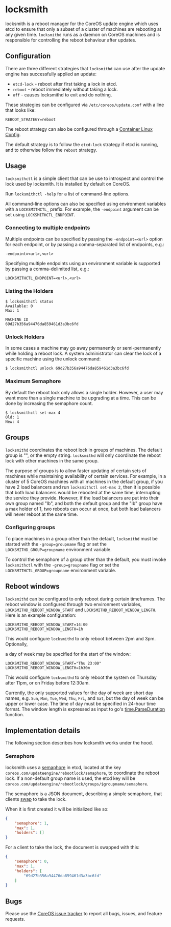 # locksmith

locksmith is a reboot manager for the CoreOS update engine which uses
etcd to ensure that only a subset of a cluster of machines are rebooting
at any given time. `locksmithd` runs as a daemon on CoreOS machines and is
responsible for controlling the reboot behaviour after updates.

## Configuration

There are three different strategies that `locksmithd` can use after the update
engine has successfully applied an update:

- `etcd-lock` - reboot after first taking a lock in etcd.
- `reboot` - reboot immediately without taking a lock.
- `off` - causes locksmithd to exit and do nothing.

These strategies can be configured via `/etc/coreos/update.conf` with a line that looks like:

```
REBOOT_STRATEGY=reboot
```

The reboot strategy can also be configured through a [Container Linux Config](https://github.com/coreos/container-linux-config-transpiler/blob/master/doc/getting-started.md).

The default strategy is to follow the `etcd-lock` strategy if etcd is running,
and to otherwise follow the `reboot` strategy.

## Usage

`locksmithctl` is a simple client that can be use to introspect and control the
lock used by locksmith.  It is installed by default on CoreOS.

Run `locksmithctl -help` for a list of command-line options.

All command-line options can also be specified using environment variables with
a `LOCKSMITHCTL_` prefix. For example, the `-endpoint` argument can be set
using `LOCKSMITHCTL_ENDPOINT`.

### Connecting to multiple endpoints

Multiple endpoints can be specified by passing the `-endpoint=<url>` option for
each endpoint, or by passing a comma-separated list of endpoints, e.g.:

    -endpoint=<url>,<url>

Specifying multiple endpoints using an environment variable is supported by
passing a comma-delimited list, e.g.:

    LOCKSMITHCTL_ENDPOINT=<url>,<url>

### Listing the Holders

```
$ locksmithctl status
Available: 0
Max: 1

MACHINE ID
69d27b356a94476da859461d3a3bc6fd
```

### Unlock Holders

In some cases a machine may go away permanently or semi-permanently while
holding a reboot lock. A system administrator can clear the lock of a specific
machine using the unlock command:

```
$ locksmithctl unlock 69d27b356a94476da859461d3a3bc6fd
```

### Maximum Semaphore

By default the reboot lock only allows a single holder. However, a user may
want more than a single machine to be upgrading at a time. This can be done by
increasing the semaphore count.

```
$ locksmithctl set-max 4
Old: 1
New: 4
```

## Groups

`locksmithd` coordinates the reboot lock in groups of machines. The default
group is "", or the empty string. `locksmithd` will only coordinate the reboot
lock with other machines in the same group.

The purpose of groups is to allow faster updating of certain sets of machines
while maintaining availability of certain services. For example, in a cluster
of 5 CoreOS machines with all machines in the default group, if you have 2 load
balancers and run `locksmithctl set-max 2`, then it is possible that both load
balancers would be rebooted at the same time, interrupting the service they
provide. However, if the load balancers are put into their own group named "lb",
and both the default group and the "lb" group have a max holder of 1, two
reboots can occur at once, but both load balancers will never reboot at the same
time.

### Configuring groups

To place machines in a group other than the default, `locksmithd` must be started
with the `-group=groupname` flag or set the `LOCKSMITHD_GROUP=groupname` environment
variable.

To control the semaphore of a group other than the default, you must invoke
`locksmithctl` with the `-group=groupname` flag or set the `LOCKSMITHCTL_GROUP=groupname`
environment variable.

## Reboot windows

`locksmithd` can be configured to only reboot during certain timeframes. The
reboot window is configured through two environment variables,
`LOCKSMITHD_REBOOT_WINDOW_START` and `LOCKSMITHD_REBOOT_WINDOW_LENGTH`. Here is an example configuration:

```
LOCKSMITHD_REBOOT_WINDOW_START=14:00
LOCKSMITHD_REBOOT_WINDOW_LENGTH=1h
```

This would configure `locksmithd` to only reboot between 2pm and 3pm. Optionally,

a day of week may be specified for the start of the window:

```
LOCKSMITHD_REBOOT_WINDOW_START="Thu 23:00"
LOCKSMITHD_REBOOT_WINDOW_LENGTH=1h30m
```

This would configure `locksmithd` to only reboot the system on Thursday after 11pm,
or on Friday before 12:30am.

Currently, the only supported values for the day of week are short day names,
e.g. `Sun`, `Mon`, `Tue`, `Wed`, `Thu`, `Fri`, and `Sat`, but the day of week can
be upper or lower case. The time of day must be specified in 24-hour time format.
The window length is expressed as input to go's [time.ParseDuration][time.ParseDuration]
function.

[time.ParseDuration]: http://godoc.org/time#ParseDuration

## Implementation details 

The following section describes how locksmith works under the hood.

### Semaphore

locksmith uses a [semaphore][semaphore] in etcd, located at the key
`coreos.com/updateengine/rebootlock/semaphore`, to coordinate the reboot lock.
If a non-default group name is used, the etcd key will be
`coreos.com/updateengine/rebootlock/groups/$groupname/semaphore`.

The semaphore is a JSON document, describing a simple semaphore, that clients [swap][cas]
to take the lock. 

When it is first created it will be initialized like so:

```json
{
	"semaphore": 1,
	"max": 1,
	"holders": []
}
```

For a client to take the lock, the document is swapped with this:

```json
{
	"semaphore": 0,
	"max": 1,
	"holders": [
		"69d27b356a94476da859461d3a3bc6fd"
	]
}
```

## Bugs

Please use the [CoreOS issue tracker][bugs] to report all bugs, issues, and feature requests.

[semaphore]: http://en.wikipedia.org/wiki/Semaphore_(programming)
[cas]: https://coreos.com/etcd/docs/latest/api.html#atomic-compare-and-swap
[bugs]: https://github.com/coreos/bugs/issues/new?labels=component/locksmith
